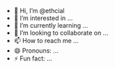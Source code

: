 - 👋 Hi, I’m @ethcial
- 👀 I’m interested in ...
- 🌱 I’m currently learning ...
- 💞️ I’m looking to collaborate on ...
- 📫 How to reach me ...
- 😄 Pronouns: ...
- ⚡ Fun fact: ...

<!---
ethcial/ethcial is a ✨ special ✨ repository because its `README.md` (this file) appears on your GitHub profile.
You can click the Preview link to take a look at your changes.
--->
